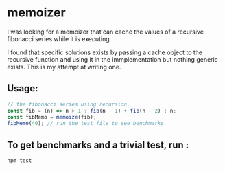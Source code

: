 # memoizer

I was looking for a memoizer that can cache the values of a recursive
fibonacci series while it is executing.

I found that specific solutions exists by passing a cache object to
the recursive function and using it in the immplementation but nothing
generic exists. This is my attempt at writing one.

## Usage:

```js
// the fibonacci series using recursion.
const fib = (n) => n > 1 ? fib(n - 1) + fib(n - 2) : n;
const fibMemo = memoize(fib);
fibMemo(40); // run the test file to see benchmarks
```

## To get benchmarks and a trivial test, run :
```js
npm test
```